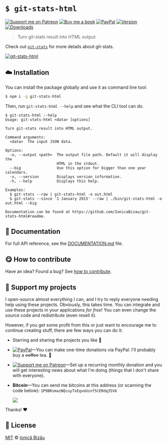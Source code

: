 
# `$ git-stats-html`

 [![Support me on Patreon][badge_patreon]][patreon] [![Buy me a book][badge_amazon]][amazon] [![PayPal][badge_paypal_donate]][paypal-donations] [![Version](https://img.shields.io/npm/v/git-stats-html.svg)](https://www.npmjs.com/package/git-stats-html) [![Downloads](https://img.shields.io/npm/dt/git-stats-html.svg)](https://www.npmjs.com/package/git-stats-html)

> Turn git-stats result into HTML output.

Check out [`git-stats`](https://github.com/IonicaBizau/git-stats) for more details about git-stats.

[![git-stats-html](http://i.imgur.com/hnSUlCx.png)](#)

## :cloud: Installation

You can install the package globally and use it as command line tool:


```sh
$ npm i -g git-stats-html
```


Then, run `git-stats-html --help` and see what the CLI tool can do.


```
$ git-stats-html --help
Usage: git-stats-html <data> [options]

Turn git-stats result into HTML output.

Command arguments:
  <data>  The input JSON data.

Options:
  -o, --output <path>  The output file path. Default it will display the
                       HTML in the stdout.
  --big                Use this option for bigger than one year calendars.
  -v, --version        Displays version information.
  -h, --help           Displays this help.

Examples:
  $ git-stats --raw | git-stats-html -o out.html
  $ git-stats --since '1 January 2015' --raw | ./bin/git-stats-html -o out.html --big

Documentation can be found at https://github.com/IonicaBizau/git-stats-html#readme.
```

## :memo: Documentation

For full API reference, see the [DOCUMENTATION.md][docs] file.

## :yum: How to contribute
Have an idea? Found a bug? See [how to contribute][contributing].


## :sparkling_heart: Support my projects

I open-source almost everything I can, and I try to reply everyone needing help using these projects. Obviously,
this takes time. You can integrate and use these projects in your applications *for free*! You can even change the source code and redistribute (even resell it).

However, if you get some profit from this or just want to encourage me to continue creating stuff, there are few ways you can do it:

 - Starring and sharing the projects you like :rocket:
 - [![PayPal][badge_paypal]][paypal-donations]—You can make one-time donations via PayPal. I'll probably buy a ~~coffee~~ tea. :tea:
 - [![Support me on Patreon][badge_patreon]][patreon]—Set up a recurring monthly donation and you will get interesting news about what I'm doing (things that I don't share with everyone).
 - **Bitcoin**—You can send me bitcoins at this address (or scanning the code below): `1P9BRsmazNQcuyTxEqveUsnf5CERdq35V6`

    ![](https://i.imgur.com/z6OQI95.png)

Thanks! :heart:



## :scroll: License

[MIT][license] © [Ionică Bizău][website]

[badge_patreon]: http://ionicabizau.github.io/badges/patreon.svg
[badge_amazon]: http://ionicabizau.github.io/badges/amazon.svg
[badge_paypal]: http://ionicabizau.github.io/badges/paypal.svg
[badge_paypal_donate]: http://ionicabizau.github.io/badges/paypal_donate.svg
[patreon]: https://www.patreon.com/ionicabizau
[amazon]: http://amzn.eu/hRo9sIZ
[paypal-donations]: https://www.paypal.com/cgi-bin/webscr?cmd=_s-xclick&hosted_button_id=RVXDDLKKLQRJW
[donate-now]: http://i.imgur.com/6cMbHOC.png

[license]: http://showalicense.com/?fullname=Ionic%C4%83%20Biz%C4%83u%20%3Cbizauionica%40gmail.com%3E%20(https%3A%2F%2Fionicabizau.net)&year=2016#license-mit
[website]: https://ionicabizau.net
[contributing]: /CONTRIBUTING.md
[docs]: /DOCUMENTATION.md

